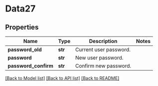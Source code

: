 # Data27

## Properties
Name | Type | Description | Notes
------------ | ------------- | ------------- | -------------
**password_old** | **str** | Current user password. | 
**password** | **str** | New user password. | 
**password_confirm** | **str** | Confirm new password. | 

[[Back to Model list]](../README.md#documentation-for-models) [[Back to API list]](../README.md#documentation-for-api-endpoints) [[Back to README]](../README.md)


